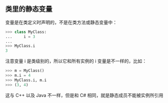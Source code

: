 ## 类里的静态变量

变量是在类定义时声明的，不是在类方法或静态变量中：

```python
>>> class MyClass:
...     i = 3
...
>>> MyClass.i
3
```

注意变量 i 是类级别的，所以它和所有实例的 i 变量是不一样的，比如：

```python
>>> m = MyClass()
>>> m.i = 4
>>> MyClass.i, m.i
>>> (3, 4)
```

这与 C++ 以及 Java 不一样，但是和 C# 相同，就是静态成员不能被实例所引用